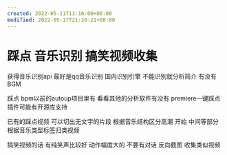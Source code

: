 ```yaml
---
created: 2022-05-11T11:16:00+08:00
modified: 2022-05-17T21:20:21+08:00
---
```


# 踩点 音乐识别 搞笑视频收集

获得音乐识别api 最好是qq音乐识别 国内识别引擎
不能识别就分析简介 有没有BGM

踩点 bpm以前的autoup项目里有 看看其他的分析软件有没有 premiere一键踩点插件可能有开源库支持

已有的踩点视频 可以切出无文字的片段 根据音乐结构区分高潮 开始 中间等部分 根据音乐类型标签归类视频

搞笑视频的话 有纯笑声比较好 动作幅度大的 不要有对话 反向截图 收集类似视频
